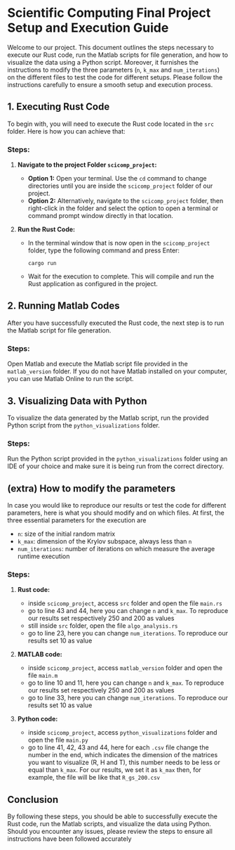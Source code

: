 # Scientific Computing Final Project Setup and Execution Guide

Welcome to our project. This document outlines the steps necessary to execute our Rust code, run the Matlab scripts for file generation, and how to visualize the data using a Python script. Moreover, it furnishes the instructions to modify the three parameters (`n`, `k_max` and `num_iterations`) on the different files to test the code for different setups. 
Please follow the instructions carefully to ensure a smooth setup and execution process.

## 1. Executing Rust Code

To begin with, you will need to execute the Rust code located in the `src` folder. Here is how you can achieve that:

### Steps:

1. **Navigate to the project Folder `scicomp_project`:**
   - **Option 1:** Open your terminal. Use the `cd` command to change directories until you are inside the `scicomp_project` folder of our project.
   - **Option 2:** Alternatively, navigate to the `scicomp_project` folder, then right-click in the folder and select the option to open a terminal or command prompt window directly in that location.

2. **Run the Rust Code:**
   - In the terminal window that is now open in the `scicomp_project` folder, type the following command and press Enter:
     ```shell
     cargo run
     ```
   - Wait for the execution to complete. This will compile and run the Rust application as configured in the project.

## 2. Running Matlab Codes

After you have successfully executed the Rust code, the next step is to run the Matlab script for file generation.

### Steps:

Open Matlab and execute the Matlab script file provided in the `matlab_version` folder. If you do not have Matlab installed on your computer, you can use Matlab Online to run the script.

## 3. Visualizing Data with Python

To visualize the data generated by the Matlab script, run the provided Python script from the `python_visualizations` folder.

### Steps:

Run the Python script provided in the `python_visualizations` folder using an IDE of your choice and make sure it is being run from the correct directory.

## (extra) How to modify the parameters

In case you would like to reproduce our results or test the code for different parameters, here is what you should modify and on which files. At first, the three essential parameters for the execution are
   - `n`: size of the initial random matrix
   - `k_max`: dimension of the Krylov subspace, always less than `n`
   - `num_iterations`: number of iterations on which measure the average runtime execution

### Steps:

1. **Rust code:**
      - inside `scicomp_project`, access `src` folder and open the file `main.rs`
      - go to line 43 and 44, here you can change `n` and `k_max`. To reproduce our results set respectively 250 and 200 as values
      - still inside `src` folder, open the file `algo_analysis.rs`
      - go to line 23, here you can change `num_iterations`. To reproduce our results set 10 as value

2. **MATLAB code:**
      - inside `scicomp_project`, access `matlab_version` folder and open the file `main.m`
      - go to line 10 and 11, here you can change `n` and `k_max`. To reproduce our results set respectively 250 and 200 as values
      - go to line 33, here you can change `num_iterations`. To reproduce our results set 10 as value
  
3. **Python code:**
      - inside `scicomp_project`, access `python_visualizations` folder and open the file `main.py`
      - go to line 41, 42, 43 and 44, here for each `.csv` file change the number in the end, which indicates the dimension of the matrices you want to visualize (R, H and T), this number needs to be less or equal than `k_max`. For our results, we set it as `k_max` then, for example, the file will be like that `R_gs_200.csv`

## Conclusion

By following these steps, you should be able to successfully execute the Rust code, run the Matlab scripts, and visualize the data using Python. Should you encounter any issues, please review the steps to ensure all instructions have been followed accurately
